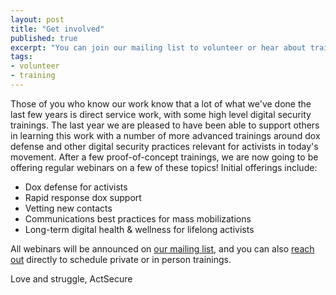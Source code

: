 ```yaml
---
layout: post
title: "Get involved"
published: true
excerpt: "You can join our mailing list to volunteer or hear about trainings."
tags:
- volunteer
- training
---
```


Those of you who know our work know that a lot of what we've done the last few years is direct service work, with some high level digital security trainings. The last year we are pleased to have been able to support others in learning this work with a number of more advanced trainings around dox defense and other digital security practices relevant for activists in today's movement. After a few proof-of-concept trainings, we are now going to be offering regular webinars on a few of these topics! Initial offerings include:

* Dox defense for activists
* Rapid response dox support
* Vetting new contacts
* Communications best practices for mass mobilizations
* Long-term digital health & wellness for lifelong activists

All webinars will be announced on [our mailing list]({{site.url}}/contact), and you can also [reach out]({{site.url}}/contact) directly to schedule private or in person trainings.

Love and struggle,
ActSecure

